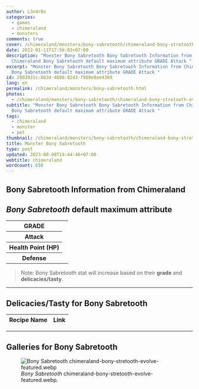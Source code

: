 ```yaml
---
author: L3n4r0x
categories:
  - games
  - chimeraland
  - monsters
comments: true
cover: /chimeraland/monsters/bony-sabretooth/chimeraland-bony-stretooth-evolve-featured.webp
date: 2022-01-11T17:56:03+07:00
description: "Monster Bony Sabretooth Bony Sabretooth Information from
  Chimeraland Bony Sabretooth default maximum attribute GRADE Attack "
excerpt: "Monster Bony Sabretooth Bony Sabretooth Information from Chimeraland
  Bony Sabretooth default maximum attribute GRADE Attack "
id: 2802931c-8b3d-4888-82d3-f880e8ae4389
lang: en
permalink: /chimeraland/monsters/bony-sabretooth.html
photos:
  - /chimeraland/monsters/bony-sabretooth/chimeraland-bony-stretooth-evolve-featured.webp
subtitle: "Monster Bony Sabretooth Bony Sabretooth Information from Chimeraland
  Bony Sabretooth default maximum attribute GRADE Attack "
tags:
  - chimeraland
  - monster
  - pet
thumbnail: /chimeraland/monsters/bony-sabretooth/chimeraland-bony-stretooth-evolve-featured.webp
title: Monster Bony Sabretooth
type: post
updated: 2023-08-08T14:44:46+07:00
webtitle: chimeraland
wordcount: 658
---
```


<link
  rel="stylesheet"
  href="https://rawcdn.githack.com/dimaslanjaka/Web-Manajemen/870a349/css/bootstrap-5-3-0-alpha3-wrapper.css"
/>
<section id="bootstrap-wrapper">
  <div data-bs-theme="dark">
    <h2>Bony Sabretooth Information from Chimeraland</h2>
    <h2 id="attribute"><i>Bony Sabretooth</i> default maximum attribute</h2>
    <div class="row">
      <div class="col mb-2">
        <div class="card">
          <div class="card-body">
            <table>
              <tr>
                <th>GRADE</th>
                <td><br /></td>
              </tr>
              <tr>
                <th>Attack</th>
                <td></td>
              </tr>
              <tr>
                <th>Health Point (HP)</th>
                <td></td>
              </tr>
              <tr>
                <th>Defense</th>
                <td></td>
              </tr>
            </table>
          </div>
        </div>
      </div>
    </div>
    <blockquote class="bd-callout bd-callout-warning">
      Note: Bony Sabretooth stat will increase based on their <b>grade</b> and
      <b>delicacies/tasty</b>.
    </blockquote>
    <hr />
    <h2 id="delicacies">Delicacies/Tasty for Bony Sabretooth</h2>
    <div class="card">
      <div class="card-body">
        <div class="table-responsive">
          <table class="table table-striped">
            <thead>
              <tr>
                <th>Recipe Name</th>
                <th>Link</th>
              </tr>
            </thead>
            <tbody></tbody>
          </table>
        </div>
      </div>
    </div>
    <hr />
    <div id="gallery">
      <h2>Galleries for Bony Sabretooth</h2>
      <div class="row">
        <div class="col-lg-6 col-12">
          <figure>
            <img
              src="https://www.webmanajemen.com/chimeraland/monsters/bony-sabretooth/chimeraland-bony-stretooth-evolve-featured.webp"
              alt="Bony Sabretooth chimeraland-bony-stretooth-evolve-featured.webp"
            />
            <figcaption style="word-wrap: break-word">
              <i>Bony Sabretooth</i>
              chimeraland-bony-stretooth-evolve-featured.webp.
            </figcaption>
          </figure>
        </div>
      </div>
    </div>
  </div>
</section>